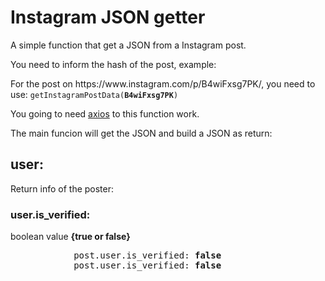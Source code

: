 <div>
    <h1>
        Instagram JSON getter
    </h1>
    <p>
        A simple function that get a JSON from a Instagram post.
    </p>
    <p>
        You need to inform the hash of the post, example:
    </p>
    <p>
        For the post on https://www.instagram.com/p/B4wiFxsg7PK/, you need to use:
        <code>getInstagramPostData(<b>B4wiFxsg7PK</b>)</code>
    </p>
    <p>
        You going to need <a href="https://unpkg.com/axios/dist/axios.min.js">axios</a> to this function work.
    </p>
    <p>
        The main funcion will get the JSON and build a JSON as return:
    </p>
</div>

<div>
    <h2>user:</h2>
    <p>Return info of the poster:</p>
    <h3>user.is_verified:</h3>
    <p>boolean value <b>{true or false}</b></p>
    <pre>
            post.user.is_verified: <b>false</b>
            post.user.is_verified: <b>false</b>
        </pre>
</div>